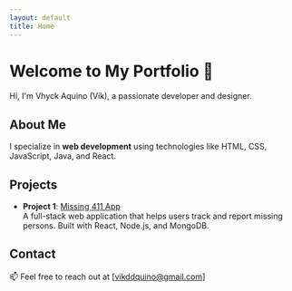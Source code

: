 ```yaml
---
layout: default
title: Home
---
```


# Welcome to My Portfolio 👋
Hi, I'm Vhyck Aquino (Vik), a passionate developer and designer.

## About Me
I specialize in **web development** using technologies like HTML, CSS, JavaScript, Java, and React.

## Projects
- **Project 1**: [Missing 411 App](https://github.com/vhyck8888/missing-411-app)  
  A full-stack web application that helps users track and report missing persons. Built with React, Node.js, and MongoDB.

## Contact
📫 Feel free to reach out at [vikddquino@gmail.com]
